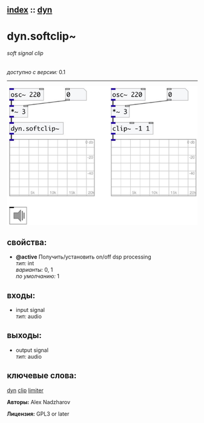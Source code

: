 [index](index.html) :: [dyn](category_dyn.html)
---

# dyn.softclip~

###### soft signal clip

*доступно с версии:* 0.1

---




[![example](../examples/img/dyn.softclip~.jpg)](../examples/pd/dyn.softclip~.pd)







## свойства:

* **@active** 
Получить/установить on/off dsp processing<br>
_тип:_ int<br>
_варианты:_ 0, 1<br>
_по умолчанию:_ 1<br>



## входы:

* input signal<br>
_тип:_ audio



## выходы:

* output signal<br>
_тип:_ audio



## ключевые слова:

[dyn](keywords/dyn.html)
[clip](keywords/clip.html)
[limiter](keywords/limiter.html)






**Авторы:** Alex Nadzharov




**Лицензия:** GPL3 or later





